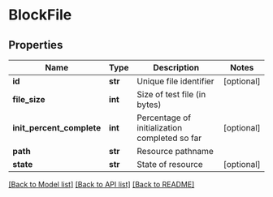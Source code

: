 # BlockFile

## Properties
Name | Type | Description | Notes
------------ | ------------- | ------------- | -------------
**id** | **str** | Unique file identifier | [optional] 
**file_size** | **int** | Size of test file (in bytes) | 
**init_percent_complete** | **int** | Percentage of initialization completed so far | [optional] 
**path** | **str** | Resource pathname | 
**state** | **str** | State of resource | [optional] 

[[Back to Model list]](../README.md#documentation-for-models) [[Back to API list]](../README.md#documentation-for-api-endpoints) [[Back to README]](../README.md)


